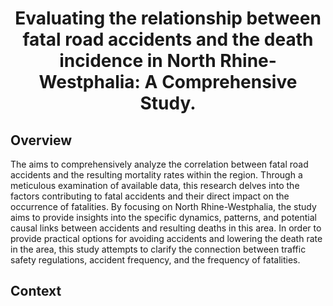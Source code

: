 <div style="text-align: center;">

# Evaluating the relationship between fatal road accidents and the death incidence in North Rhine-Westphalia: A Comprehensive Study.
</div>

## Overview
The aims to comprehensively analyze the correlation between fatal road accidents and the resulting 
mortality rates within the region. Through a meticulous examination of 
available data, this research delves into the factors contributing to fatal accidents and their direct impact on the occurrence of fatalities. By focusing on North Rhine-Westphalia, 
the study aims to provide insights into the specific dynamics, patterns, and potential causal links between accidents and resulting deaths in this area. In order to provide practical options for 
avoiding accidents and lowering the death rate in the area, this study attempts to clarify the connection between traffic safety regulations, accident frequency, and the frequency of fatalities.

## Context
